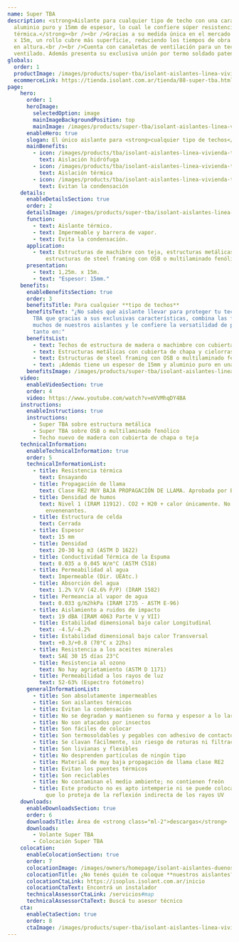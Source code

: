 ```yaml
---
name: Super TBA
description: <strong>Aislante para cualquier tipo de techo con una cara de
  aluminio puro y 15mm de espesor, lo cual le confiere súper resistencia
  térmica.</strong><br /><br />Gracias a su medida única en el mercado de 1,25m
  x 15m, un rollo cubre más superficie, reduciendo los tiempos de obra y uniones
  en altura.<br /><br />Cuenta con canaletas de ventilación para un techo sano y
  ventilado. Además presenta su exclusiva unión por termo soldado patentada.
globals:
  order: 1
  productImage: /images/products/super-tba/isolant-aislantes-linea-vivienda-super-tba-rollo.png
  ecommerceLink: https://tienda.isolant.com.ar/tienda/88-super-tba.html
page:
    hero:
      order: 1
      heroImage:
        selectedOption: image
        mainImageBackgroundPosition: top
        mainImage: /images/products/super-tba/isolant-aislantes-linea-vivienda-super-tba-imagen-fondo.jpg
      enableHero: true
      slogan: El único aislante para <strong>cualquier tipo de techos</strong>
      mainBenefits:
        - icon: /images/products/tba/isolant-aislantes-linea-vivienda-tba-beneficio-1.svg
          text: Aislación hidrófuga
        - icon: /images/products/tba/isolant-aislantes-linea-vivienda-tba-beneficio-2.svg
          text: Aislación térmica
        - icon: /images/products/tba/isolant-aislantes-linea-vivienda-tba-beneficio-3.svg
          text: Evitan la condensación
    details:
      enableDetailsSection: true
      order: 2
      detailsImage: /images/products/super-tba/isolant-aislantes-linea-vivienda-super-tba-imagen-detalle.jpg
      function:
        - text: Aislante térmico.
        - text: Impermeable y barrera de vapor.
        - text: Evita la condensación.
      application:
        - text: Estructuras de machibre con teja, estructuras metálicas con chapa,
            estructuras de steel framing con OSB o multilaminado fenólico.
      presentation:
        - text: 1,25m. x 15m.
        - text: "Espesor: 15mm."
    benefits:
      enableBenefitsSection: true
      order: 3
      benefitsTitle: Para cualquier **tipo de techos**
      benefitsText: "¿No sabés qué aislante llevar para proteger tu techo? Lleva Súper
        TBA que gracias a sus exclusivas características, combina las fortalezas de
        muchos de nuestros aislantes y le confiere la versatilidad de poder instalarse
        tanto en:"
      benefitsList:
        - text: Techos de estructura de madera o machimbre con cubierta de chapa o teja;
        - text: Estructuras metálicas con cubierta de chapa y cielorraso suspendido;
        - text: Estructuras de steel framing con OSB o multilaminado fenólico.
        - text: ¡Además tiene un espesor de 15mm y aluminio puro en una de sus caras!
      benefitsImage: /images/products/super-tba/isolant-aislantes-linea-vivienda-super-tba-rollo-detalle.jpg
    video:
      enableVideoSection: true
      order: 4
      video: https://www.youtube.com/watch?v=mVVMhqDY4BA
    instructions:
      enableInstructions: true
      instructions:
        - Super TBA sobre estructura metálica
        - Super TBA sobre OSB o multilaminado fenólico
        - Techo nuevo de madera con cubierta de chapa o teja
    technicalInformation:
      enableTechnicalInformation: true
      order: 5
      technicalInformationList:
        - title: Resistencia térmica
          text: Ensayando
        - title: Propagación de llama
          text: Clase RE2 MUY BAJA PROPAGACIÓN DE LLAMA. Aprobada por Bomberos Argentina.
        - title: Densidad de humos
          text: Nivel 1 (IRAM 11912). CO2 + H20 + calor únicamente. No desprende gases
            envenenantes.
        - title: Estructura de celda
          text: Cerrada
        - title: Espesor
          text: 15 mm
        - title: Densidad
          text: 20-30 kg m3 (ASTM D 1622)
        - title: Conductividad Térmica de la Espuma
          text: 0.035 a 0.045 W/m°C (ASTM C518)
        - title: Permeabilidad al agua
          text: Impermeable (Dir. UEAtc.)
        - title: Absorción del agua
          text: 1.2% V/V (42.6% P/P) (IRAM 1582)
        - title: Permeancia al vapor de agua
          text: 0.033 g/m2hkPa (IRAM 1735 - ASTM E-96)
        - title: Aislamiento a ruidos de impacto
          text: 19 dBA (IRAM 4063 Parte V y VII)
        - title: Estabilidad dimensional bajo calor Longitudinal
          text: -4.5/-4.2%
        - title: Estabilidad dimensional bajo calor Transversal
          text: +0.3/+0.8 (70°C x 22hs)
        - title: Resistencia a los aceites minerales
          text: SAE 30 15 días 23°C
        - title: Resistencia al ozono
          text: No hay agrietamiento (ASTM D 1171)
        - title: Permeabilidad a los rayos de luz
          text: 52-63% (Espectro fotómetro)
      generalInformationList:
        - title: Son absolutamente impermeables
        - title: Son aislantes térmicos
        - title: Evitan la condensación
        - title: No se degradan y mantienen su forma y espesor a lo largo del tiempo
        - title: No son atacados por insectos
        - title: Son fáciles de colocar
        - title: Son termosoldables y pegables con adhesivo de contacto
        - title: Se clavan fácilmente, sin riesgo de roturas ni filtraciones
        - title: Son livianas y flexibles
        - title: No desprenden partículas de ningún tipo
        - title: Material de muy baja propagación de llama clase RE2
        - title: Evitan los puentes térmicos
        - title: Son reciclables
        - title: No contaminan el medio ambiente; no contienen freón
        - title: Este producto no es apto intemperie ni se puede colocar sin un cielorraso
            que lo proteja de la reflexión indirecta de los rayos UV
    downloads:
      enableDownloadsSection: true
      order: 6
      downloadsTitle: Área de <strong class="ml-2">descargas</strong>
      downloads:
        - Volante Super TBA
        - Colocación Super TBA
    colocation:
      enableColocationSection: true
      order: 7
      colocationImage: /images/owners/homepage/isolant-aislantes-duenos-e-inquilinos-isoplus-colocation.jpg
      colocationTitle: ¿No tenés quién te coloque **nuestros aislantes?**
      colocationCtaLink: https://isoplus.isolant.com.ar/inicio
      colocationCtaText: Encontrá un instalador
      technicalAssessorCtaLink: /servicios#map
      technicalAssessorCtaText: Buscá tu asesor técnico
    cta:
      enableCtaSection: true
      order: 8
      ctaImage: /images/products/super-tba/isolant-aislantes-linea-vivienda-super-tba-imagen-cta.jpg
---
```

